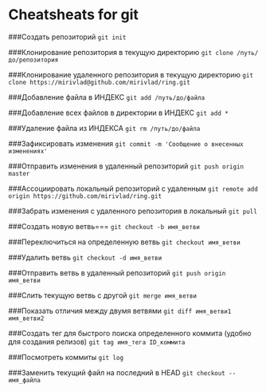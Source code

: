 Cheatsheats for git
====

###Создать репозиторий
``git init``

###Клонирование репозитория в текущую директорию
``git clone /путь/до/репозитория``

###Клонирование удаленного репозитория в текущую директорию
``git clone https://mirivlad@github.com/mirivlad/ring.git``

###Добавление файла в ИНДЕКС
``git add /путь/до/файла``

###Добавление всех файлов в директории в ИНДЕКС
``git add *``

###Удаление файла из ИНДЕКСА
``git rm /путь/до/файла``

###Зафиксировать изменения
``git commit -m 'Сообщение о внесенных изменениях'``

###Отправить изменения в удаленный репозиторий
``git push origin master``

###Ассоциировать локальный репозиторий с удаленным
``git remote add origin https://github.com/mirivlad/ring.git``

###Забрать изменения с удаленного репозитория в локальный
``git pull``

###Создать новую ветвь===
``git checkout -b имя_ветви``

###Переключиться на определенную ветвь
``git checkout имя_ветви``

###Удалить ветвь
``git checkout -d имя_ветви``

###Отправить ветвь в удаленный репозиторий
``git push origin имя_ветви``

###Слить текущую ветвь с другой
``git merge имя_ветви``

###Показать отличия между двумя ветвями
``git diff имя_ветви1 имя_ветви2``

###Создать тег для быстрого поиска определенного коммита (удобно для  создания релизов)
``git tag имя_тега ID_коммита``

###Посмотреть коммиты
``git log``

###Заменить текущий файл на последний в HEAD
``git checkout -- имя_файла``
